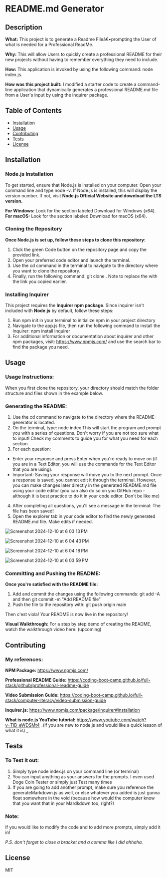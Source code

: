    # README.md Generator
  
  ## Description
**What:** This project is to generate a Readme Fileâ€•prompting the User of what is needed for a Professional ReadMe.

**Why:** This will allow Users to quickly create a professional README for their new projects without having to remember everything they need to include.

**How:** This application is invoked by using the following command: node index.js.

**How was this project built:** I modified a starter code to create a command-line application that dynamically generates a professional README.md file from a User's input by using the inquirer package.

  ## Table of Contents
  - [Installation](#installation)
  - [Usage](#usage)
  - [Contributing](#contributing)
  - [Tests](#tests)
  - [License](#license)
  
  ## Installation

### Node.js Installation
To get started, ensure that Node.js is installed on your computer. Open your command line and type node -v. If Node.js is installed, this will display the version number. If not, visit **Node.js Official Website and download the LTS version.**

**For Windows:** Look for the section labeled Download for Windows (x64).
**For macOS:** Look for the section labeled Download for macOS (x64).

### Cloning the Repository
**Once Node.js is set up, follow these steps to clone this repository:**
1. Click the green Code button on the repository page and copy the provided link.
2. Open your preferred code editor and launch the terminal.
3. Use the cd command in the terminal to navigate to the directory where you want to clone the repository.
4. Finally, run the following command: git clone <repo-link>. Note to replace the <repo-link> with the link you copied earlier.

### Installing Inquirer
This project requires the **Inquirer npm package**. Since inquirer isn't included with **Node.js** by default, follow these steps:
1. Run npm init in your terminal to initialize npm in your project directory
2. Navigate to the app.js file, then run the following command to install the Inquirer: npm install inquirer
3. For additional information or documentation about inquirer and other npm packages, visit: https://www.npmjs.com/ and use the search bar to find the package you need.
  
  ## Usage
### Usage Instructions:

When you first clone the repository, your directory should match the folder structure and files shown in the example below.

### Generating the README:
1. Use the cd command to navigate to the directory where the README-generator is located.
2. On the terminal, type: node index This will start the program and prompt you with a series of questions. Don't worry if you are not too sure what to input! Check my comments to guide you for  what you need for each section.
3. For each question:
- Enter your response and press Enter when you're ready to move on (if you are in a Text Editor, you will use the commands for the Text Editor that you are using).
- Important: Saving your response will move you to the next prompt. Once a response is saved, you cannot edit it through the terminal. However, you can make changes later directly in the generated README.md file using your code editor (you can also do so on you GitHub repo - although it is best practice to do it in your code editor. Don't be like me)
4. After completing all questions, you'll see a message in the terminal: The file has been saved!
5. Open the explorer tab in your code editor to find the newly generated README.md file. Make edits if needed.

![Screenshot 2024-12-10 at 6 03 13 PM](https://github.com/user-attachments/assets/b83e05f3-ea5c-422c-97ad-482aba8da083)

![Screenshot 2024-12-10 at 6 04 43 PM](https://github.com/user-attachments/assets/34ad13b7-ec67-46b5-b874-eab7d12329be)

![Screenshot 2024-12-10 at 6 04 18 PM](https://github.com/user-attachments/assets/b776324f-678f-4e5a-bf15-40408afd3590)

![Screenshot 2024-12-10 at 6 03 59 PM](https://github.com/user-attachments/assets/e9322663-45f6-4a7a-b0fb-9fef3cfcc93a)

### Committing and Pushing the README:
**Once you're satisfied with the README file:**
1. Add and commit the changes using the following commands: git add -A and then git commit -m "Add README file"
2. Push the file to the repository with: git push origin main

Then c'est viola! Your README is now live in the repository!

**Visual Walkthrough:**
For a step by step demo of creating the README, watch the walkthrough video here: (upcoming)

  ## Contributing
### My references:

**NPM Package:** https://www.npmjs.com/

**Professional README Guide:** https://coding-boot-camp.github.io/full-stack/github/professional-readme-guide

**Video Submission Guide:** https://coding-boot-camp.github.io/full-stack/computer-literacy/video-submission-guide

**Inquirer.js:** https://www.npmjs.com/package/inquirer#installation

**What is node.js YouTube tutorial:** https://www.youtube.com/watch?v=TlB_eWDSMt4 _(if you are new to node.js and would like a quick lesson of what it is)
_

  ## Tests
### To Test it out:
1. Simply type node index.js on your command line (or terminal)
2. You can input anything as your answers for the prompts. I even used Doge Coin Tester or simply just Test many times
3. If you are going to add another prompt, make sure you reference the generateMarkdown.js as well, or else whatever you added is just gunna float somewhere in the void (because how would the computer know that you want that in your Mardkdown too, right?)

### Note:
If you would like to modify the code and to add more prompts, simply add it in! 

_P.S. don't forget to close a bracket and a comma like I did ahhaha._

  ## License
  MIT
      
